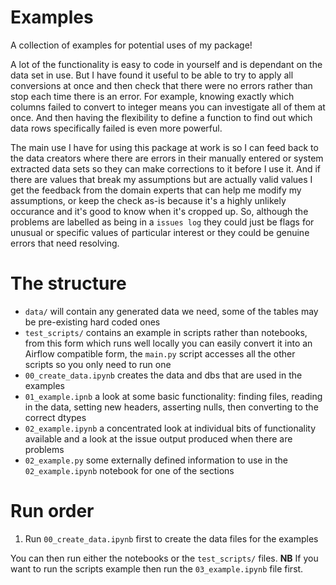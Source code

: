 # Examples

A collection of examples for potential uses of my package!

A lot of the functionality is easy to code in yourself and is dependant on the data set in use. But I have found it useful to be able to try to apply all conversions at once and then check that there were no errors rather than stop each time there is an error. For example, knowing exactly which columns failed to convert to integer means you can investigate all of them at once. And then having the flexibility to define a function to find out which data rows specifically failed is even more powerful.

The main use I have for using this package at work is so I can feed back to the data creators where there are errors in their manually entered or system extracted data sets so they can make corrections to it before I use it. And if there are values that break my assumptions but are actually valid values I get the feedback from the domain experts that can help me modify my assumptions, or keep the check as-is because it's a highly unlikely occurance and it's good to know when it's cropped up. So, although the problems are labelled as being in a `issues log` they could just be flags for unusual or specific values of particular interest or they could be genuine errors that need resolving.

# The structure

+ `data/` will contain any generated data we need, some of the tables may be pre-existing hard coded ones
+ `test_scripts/` contains an example in scripts rather than notebooks, from this form which runs well locally you can easily convert it into an Airflow compatible form, the `main.py` script accesses all the other scripts so you only need to run one
+ `00_create_data.ipynb` creates the data and dbs that are used in the examples
+ `01_example.ipnb` a look at some basic functionality: finding files, reading in the data, setting new headers, asserting nulls, then converting to the correct dtypes
+ `02_example.ipynb` a concentrated look at individual bits of functionality available and a look at the issue output produced when there are problems
+ `02_example.py` some externally defined information to use in the `02_example.ipynb` notebook for one of the sections

# Run order

1. Run `00_create_data.ipynb` first to create the data files for the examples

You can then run either the notebooks or the `test_scripts/` files. **NB** If you want to run the scripts example then run the `03_example.ipynb` file first.
